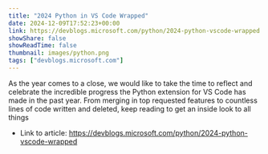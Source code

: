 ```yaml
---
title: "2024 Python in VS Code Wrapped"
date: 2024-12-09T17:52:23+00:00
link: https://devblogs.microsoft.com/python/2024-python-vscode-wrapped
showShare: false
showReadTime: false
thumbnail: images/python.png
tags: ["devblogs.microsoft.com"]
---
```

As the year comes to a close, we would like to take the time to reflect and celebrate the incredible progress the Python extension for VS Code has made in the past year. From merging in top requested features to countless lines of code written and deleted, keep reading to get an inside look to all things

- Link to article: https://devblogs.microsoft.com/python/2024-python-vscode-wrapped
